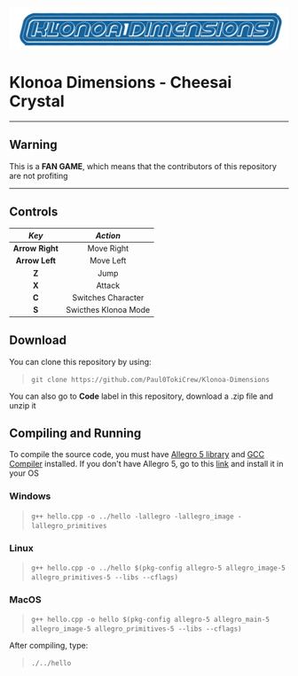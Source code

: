 ![](img/Title.png)
# Klonoa Dimensions - Cheesai Crystal
___

## Warning
This is a **FAN GAME**, which means that the contributors of this repository are not profiting
___

## Controls

| **_Key_**       | **_Action_**         |
|:---------------:|:--------------------:|
| **Arrow Right** | Move Right           |
| **Arrow Left**  | Move Left            |
| **Z**           | Jump                 |
| **X**           | Attack               |
| **C**           | Switches Character   |
| **S**           | Swicthes Klonoa Mode |

## Download
You can clone this repository by using:
> `git clone https://github.com/Paul0TokiCrew/Klonoa-Dimensions`

You can also go to **Code** label in this repository, download a .zip file and unzip it

## Compiling and Running
To compile the source code, you must have [Allegro 5 library](https://github.com/liballeg/allegro5) and [GCC Compiler](https://gcc.gnu.org/) installed. If you don't have Allegro 5, go to this [link](https://github.com/liballeg/allegro_wiki/wiki/Quickstart) and install it in your OS

### Windows
> `g++ hello.cpp -o ../hello -lallegro -lallegro_image -lallegro_primitives`

### Linux
> `g++ hello.cpp -o ../hello $(pkg-config allegro-5 allegro_image-5 allegro_primitives-5 --libs --cflags)`

### MacOS
> `g++ hello.cpp -o hello $(pkg-config allegro-5 allegro_main-5 allegro_image-5 allegro_primitives-5 --libs --cflags)`

After compiling, type:
> `./../hello`

